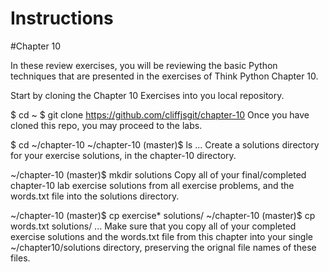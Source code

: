 # Instructions

#Chapter 10

In these review exercises, you will be reviewing the basic Python techniques that are presented in the exercises of Think Python Chapter 10.

Start by cloning the Chapter 10 Exercises into you local repository.

 $ cd ~
 $ git clone https://github.com/cliffjsgit/chapter-10
Once you have cloned this repo, you may proceed to the labs.

 $ cd ~/chapter-10
 ~/chapter-10 (master)$ ls
 ...
Create a solutions directory for your exercise solutions, in the chapter-10 directory.

 ~/chapter-10 (master)$ mkdir solutions
Copy all of your final/completed chapter-10 lab exercise solutions from all exercise problems, and the words.txt file into the solutions directory.

 ~/chapter-10 (master)$ cp exercise*  solutions/ 
 ~/chapter-10 (master)$ cp words.txt  solutions/
 ...
Make sure that you copy all of your completed exercise solutions and the words.txt file from this chapter into your single ~/chapter10/solutions directory, preserving the orignal file names of these files.
